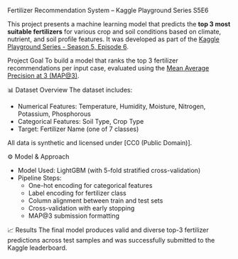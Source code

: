 Fertilizer Recommendation System – Kaggle Playground Series S5E6

This project presents a machine learning model that predicts the **top 3 most suitable fertilizers** for various crop and soil conditions based on climate, nutrient, and soil profile features. It was developed as part of the [Kaggle Playground Series - Season 5, Episode 6](https://www.kaggle.com/competitions/playground-series-s5e6).

Project Goal
To build a model that ranks the top 3 fertilizer recommendations per input case, evaluated using the [Mean Average Precision at 3 (MAP@3)](https://www.kaggle.com/competitions/playground-series-s5e6/overview/evaluation).

📊 Dataset Overview
The dataset includes:
- Numerical Features: Temperature, Humidity, Moisture, Nitrogen, Potassium, Phosphorous
- Categorical Features: Soil Type, Crop Type
- Target: Fertilizer Name (one of 7 classes)

All data is synthetic and licensed under [CC0 (Public Domain)].

⚙️ Model & Approach
- Model Used: LightGBM (with 5-fold stratified cross-validation)
- Pipeline Steps:
  - One-hot encoding for categorical features
  - Label encoding for fertilizer class
  - Column alignment between train and test sets
  - Cross-validation with early stopping
  - MAP@3 submission formatting

📈 Results
The final model produces valid and diverse top-3 fertilizer predictions across test samples and was successfully submitted to the Kaggle leaderboard.

